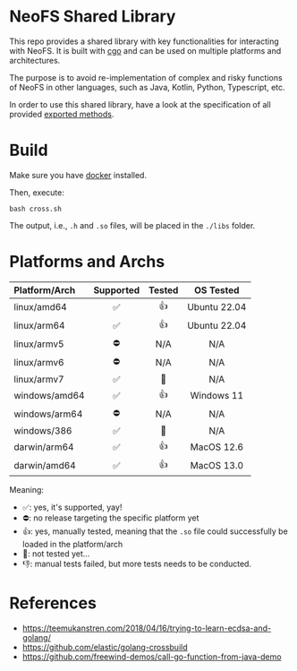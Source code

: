 # NeoFS Shared Library

This repo provides a shared library with key functionalities for interacting with NeoFS. It is built
with [cgo](https://go.dev/blog/cgo) and can be used on multiple platforms and architectures.

The purpose is to avoid re-implementation of complex and risky functions of NeoFS in other
languages, such as Java, Kotlin, Python, Typescript, etc.

In order to use this shared library, have a look at the specification of all
provided [exported methods](./EXPORTED_METHODS.md).

# Build

Make sure you have [docker](https://docker.com) installed.

Then, execute:

```shell
bash cross.sh
```

The output, i.e., `.h` and `.so` files, will be placed in the `./libs` folder.

# Platforms and Archs

| Platform/Arch | Supported | Tested |  OS Tested   |
|:--------------|:---------:|:------:|:------------:|
| linux/amd64   |     ✅     |   👍   | Ubuntu 22.04 |
| linux/arm64   |     ✅     |   👍   | Ubuntu 22.04 |
| linux/armv5   |     ⛔     |  N/A   |     N/A      |
| linux/armv6   |     ⛔     |  N/A   |     N/A      |
| linux/armv7   |     ✅     |   🫣   |     N/A      |
| windows/amd64 |     ✅     |   👍   |  Windows 11  |
| windows/arm64 |     ⛔     |  N/A   |     N/A      |
| windows/386   |     ✅     |   🫣   |     N/A      |
| darwin/arm64  |     ✅     |   👍   |  MacOS 12.6  |
| darwin/amd64  |     ✅     |   👍   |  MacOS 13.0  |

Meaning:

* ✅: yes, it's supported, yay!
* ⛔: no release targeting the specific platform yet
* 👍: yes, manually tested, meaning that the `.so` file could successfully be loaded in the
  platform/arch
* 🫣: not tested yet...
* 👎: manual tests failed, but more tests needs to be conducted.

# References

* https://teemukanstren.com/2018/04/16/trying-to-learn-ecdsa-and-golang/
* https://github.com/elastic/golang-crossbuild
* https://github.com/freewind-demos/call-go-function-from-java-demo